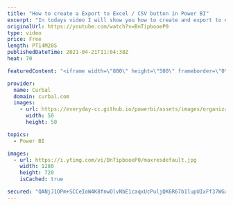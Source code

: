```yaml
---
title: "How to create a Export to Excel / CSV button in Power BI"
excerpt: "In todays video I will show you how to create and export to excel or CSV button in Power BI!! Take a look!  Chapters: 00:00 Intro 01:30 Export to CSV button 05:15 Apply the flow to the button 05:30 Format the flow button 06:00 Check if the flow run sucessfully 08:00 Export to excel button 09:30 Pre-requisites"
originalUrl: https://youtube.com/watch?v=BnTipbooeP0
type: video
price: Free
length: PT14M20S
publishedDateTime: 2021-04-21T11:04:38Z
heat: 70

featuredContent: "<iframe width=\"800\" height=\"500\" frameborder=\"0\" src=\"https://www.youtube.com/embed/BnTipbooeP0\" allow=\"accelerometer; autoplay; encrypted-media; gyroscope; picture-in-picture\" allowfullscreen></iframe>"

provider:
  name: Curbal
  domain: curbal.com
  images:
    - url: https://everyday-cc.github.io/powerbi/assets/images/organizations/curbal.com-50x50.jpg
      width: 50
      height: 50

topics:
  - Power BI

images:
  - url: https://i.ytimg.com/vi/BnTipbooeP0/maxresdefault.jpg
    width: 1280
    height: 720
    isCached: true

secured: "QANjJ1OPm+SCCeIoW4K8fnwOlvNbE1caqxUcPuljQK6R67b1lupUIxFf37WGxCEmYZfbamX7LM/1NnUR7TC+GZ4LM7Urpx0c3q2CbSQBNyCR7ZEzVLfrNiYiANW5X5nD55JKz65NZkQFiPfzBZmWIPlIemw1X65xnCSp4lkWkG/L6HwwBFsvKetv/Cy0TOwhL4SsCk3gJAG91aGgpfiR8yLu9Wi0+F8VqactT6ECmEI/LhIUW4wX0QD/5eQMxwj7x5ibxQaTMFqaLOQ8YpK3dhfPFEU6Ser3orK3WC7Ax/2ORV3DVz3m815wBwsySrK+MLpG3fqEmPvv7D4fDEUmfTvtVBVSrbQT09WIvxQIWxUqmcRbCsjHrTCP34YbxUfuaZBdgH4pQYGVjUGdXC8biz863Yg2l7jVMTqnNRs8vlPGJINuvgfrJklAsykPFQ3a;52eSYcWkjTn5Rq1cRLspbw=="
---
```


